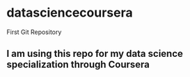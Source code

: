 # datasciencecoursera
First Git Repository
## I am using this repo for my data science specialization through Coursera
